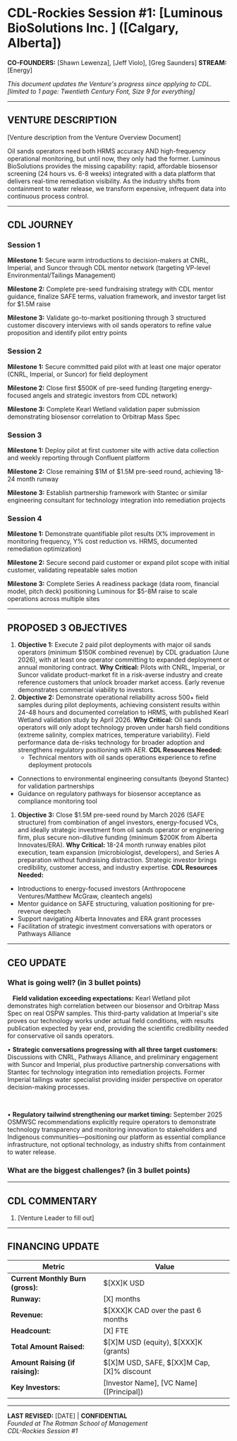 # CDL-Rockies Session #1: [Luminous BioSolutions Inc. ] ([Calgary, Alberta])

**CO-FOUNDERS:** [Shawn Lewenza], [Jeff Violo], [Greg Saunders]
**STREAM:** [Energy]

_This document updates the Venture's progress since applying to CDL. [limited to 1 page: Twentieth Century Font, Size 9 for everything]_

---

## VENTURE DESCRIPTION

[Venture description from the Venture Overview Document] 

Oil sands operators need both HRMS accuracy AND high-frequency operational monitoring, but until now, they only had the former. Luminous BioSolutions provides the missing capability: rapid, affordable biosensor screening (24 hours vs. 6-8 weeks) integrated with a data platform that delivers real-time remediation visibility. As the industry shifts from containment to water release, we transform expensive, infrequent data into continuous process control.

---

## CDL JOURNEY

### Session 1

**Milestone 1:** Secure warm introductions to decision-makers at CNRL, Imperial, and Suncor through CDL mentor network (targeting VP-level Environmental/Tailings Management)

**Milestone 2:** Complete pre-seed fundraising strategy with CDL mentor guidance, finalize SAFE terms, valuation framework, and investor target list for $1.5M raise

**Milestone 3:** Validate go-to-market positioning through 3 structured customer discovery interviews with oil sands operators to refine value proposition and identify pilot entry points
 
### Session 2

**Milestone 1:** Secure committed paid pilot with at least one major operator (CNRL, Imperial, or Suncor) for field deployment

**Milestone 2:** Close first $500K of pre-seed funding (targeting energy-focused angels and strategic investors from CDL network)

**Milestone 3:** Complete Kearl Wetland validation paper submission demonstrating biosensor correlation to Orbitrap Mass Spec
### Session 3

**Milestone 1:** Deploy pilot at first customer site with active data collection and weekly reporting through Confluent platform

**Milestone 2:** Close remaining $1M of $1.5M pre-seed round, achieving 18-24 month runway

**Milestone 3:** Establish partnership framework with Stantec or similar engineering consultant for technology integration into remediation projects
### Session 4

**Milestone 1:** Demonstrate quantifiable pilot results (X% improvement in monitoring frequency, Y% cost reduction vs. HRMS, documented remediation optimization)

**Milestone 2:** Secure second paid customer or expand pilot scope with initial customer, validating repeatable sales motion

**Milestone 3:** Complete Series A readiness package (data room, financial model, pitch deck) positioning Luminous for $5-8M raise to scale operations across multiple sites

---

## PROPOSED 3 OBJECTIVES

1. **Objective 1:** Execute 2 paid pilot deployments with major oil sands operators (minimum $150K combined revenue) by CDL graduation (June 2026), with at least one operator committing to expanded deployment or annual monitoring contract. **Why Critical:** Pilots with CNRL, Imperial, or Suncor validate product-market fit in a risk-averse industry and create reference customers that unlock broader market access. Early revenue demonstrates commercial viability to investors.
2. **Objective 2:** Demonstrate operational reliability across 500+ field samples during pilot deployments, achieving consistent results within 24-48 hours and documented correlation to HRMS, with published Kearl Wetland validation study by April 2026. **Why Critical:** Oil sands operators will only adopt technology proven under harsh field conditions (extreme salinity, complex matrices, temperature variability). Field performance data de-risks technology for broader adoption and strengthens regulatory positioning with AER.
   **CDL Resources Needed:**
   - Technical mentors with oil sands operations experience to refine deployment protocols
- Connections to environmental engineering consultants (beyond Stantec) for validation partnerships
- Guidance on regulatory pathways for biosensor acceptance as compliance monitoring tool

1. **Objective 3:** Close $1.5M pre-seed round by March 2026 (SAFE structure) from combination of angel investors, energy-focused VCs, and ideally strategic investment from oil sands operator or engineering firm, plus secure non-dilutive funding (minimum $200K from Alberta Innovates/ERA). **Why Critical:** 18-24 month runway enables pilot execution, team expansion (microbiologist, developers), and Series A preparation without fundraising distraction. Strategic investor brings credibility, customer access, and industry expertise.
   **CDL Resources Needed:**
- Introductions to energy-focused investors (Anthropocene Ventures/Matthew McGraw, cleantech angels)
- Mentor guidance on SAFE structuring, valuation positioning for pre-revenue deeptech
- Support navigating Alberta Innovates and ERA grant processes
- Facilitation of strategic investment conversations with operators or Pathways Alliance

---

## CEO UPDATE

### What is going well? (in 3 bullet points)
 
 **Field validation exceeding expectations:** Kearl Wetland pilot demonstrates high correlation between our biosensor and Orbitrap Mass Spec on real OSPW samples. This third-party validation at Imperial's site proves our technology works under actual field conditions, with results publication expected by year end, providing the scientific credibility needed for conservative oil sands operators.

• **Strategic conversations progressing with all three target customers:** Discussions with CNRL, Pathways Alliance, and preliminary engagement with Suncor and  Imperial, plus productive partnership conversations with Stantec for technology integration into remediation projects. Former Imperial tailings water specialist providing insider perspective on operator decision-making processes.

 

• **Regulatory tailwind strengthening our market timing:** September 2025 OSMWSC recommendations explicitly require operators to demonstrate technology transparency and monitoring innovation to stakeholders and Indigenous communities—positioning our platform as essential compliance infrastructure, not optional technology, as industry shifts from containment to water release.
### What are the biggest challenges? (in 3 bullet points)

---

## CDL COMMENTARY

1. [Venture Leader to fill out]

---

## FINANCING UPDATE

|Metric|Value|
|---|---|
|**Current Monthly Burn (gross):**|$[XX]K USD|
|**Runway:**|[X] months|
|**Revenue:**|$[XXX]K CAD over the past 6 months|
|**Headcount:**|[X] FTE|
|**Total Amount Raised:**|$[X]M USD (equity), $[XXX]K (grants)|
|**Amount Raising (if raising):**|$[X]M USD, SAFE, $[XX]M Cap, [X]% discount|
|**Key Investors:**|[Investor Name], [VC Name] ([Principal])|

---

**LAST REVISED:** [DATE] | **CONFIDENTIAL**  
_Founded at The Rotman School of Management_  
_CDL-Rockies Session #1_